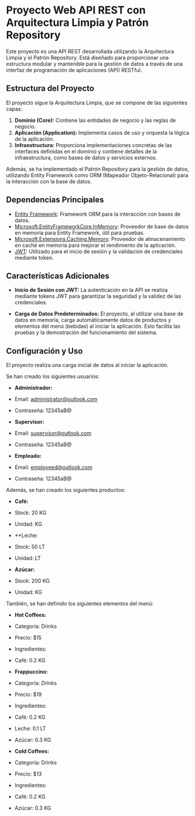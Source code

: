 # Proyecto Web API REST con Arquitectura Limpia y Patrón Repository

Este proyecto es una API REST desarrollada utilizando la Arquitectura Limpia y el Patrón Repository. Está diseñado para proporcionar una estructura modular y mantenible para la gestión de datos a través de una interfaz de programación de aplicaciones (API) RESTful.

## Estructura del Proyecto

El proyecto sigue la Arquitectura Limpia, que se compone de las siguientes capas:

1. **Dominio (Core):** Contiene las entidades de negocio y las reglas de negocio.
2. **Aplicación (Application):** Implementa casos de uso y orquesta la lógica de la aplicación.
3. **Infraestructura:** Proporciona implementaciones concretas de las interfaces definidas en el dominio y contiene detalles de la infraestructura, como bases de datos y servicios externos.

Además, se ha implementado el Patrón Repository para la gestión de datos, utilizando Entity Framework como ORM (Mapeador Objeto-Relacional) para la interacción con la base de datos.

## Dependencias Principales

- [Entity Framework](https://docs.microsoft.com/en-us/ef/): Framework ORM para la interacción con bases de datos.
- [Microsoft.EntityFrameworkCore.InMemory](https://www.nuget.org/packages/Microsoft.EntityFrameworkCore.InMemory/): Proveedor de base de datos en memoria para Entity Framework, útil para pruebas.
- [Microsoft.Extensions.Caching.Memory](https://www.nuget.org/packages/Microsoft.Extensions.Caching.Memory/): Proveedor de almacenamiento en caché en memoria para mejorar el rendimiento de la aplicación.
- [JWT](https://jwt.io/): Utilizado para el inicio de sesión y la validación de credenciales mediante token.

## Características Adicionales

- **Inicio de Sesión con JWT:** La autenticación en la API se realiza mediante tokens JWT para garantizar la seguridad y la validez de las credenciales.

- **Carga de Datos Predeterminados:** El proyecto, al utilizar una base de datos en memoria, carga automáticamente datos de productos y elementos del menú (bebidas) al iniciar la aplicación. Esto facilita las pruebas y la demostración del funcionamiento del sistema.

## Configuración y Uso
El proyecto realiza una carga inicial de datos al iniciar la aplicación. 

Se han creado los siguientes usuarios:

- **Administrador:**

- Email: administrator@outlook.com
- Contraseña: 12345aB@

- **Supervisor:**

- Email: supervisor@outlook.com
- Contraseña: 12345aB@

- **Empleado:**

- Email: employeed@outlook.com
- Contraseña: 12345aB@


Además, se han creado los siguientes productos:

- **Café:**

- Stock: 20 KG
- Unidad: KG

- **Leche:

- Stock: 50 LT
- Unidad: LT


- **Azúcar:**

- Stock: 200 KG
- Unidad: KG



También, se han definido los siguientes elementos del menú:

- **Hot Coffees:**

- Categoría: Drinks
- Precio: $15
- Ingredientes:
- Café: 0.2 KG

- **Frappuccino:**

- Categoría: Drinks
- Precio: $19
- Ingredientes:
- Café: 0.2 KG
- Leche: 0.1 LT
- Azúcar: 0.3 KG

- **Cold Coffees:**

- Categoría: Drinks
- Precio: $13
- Ingredientes:
- Café: 0.2 KG
- Azúcar: 0.3 KG
